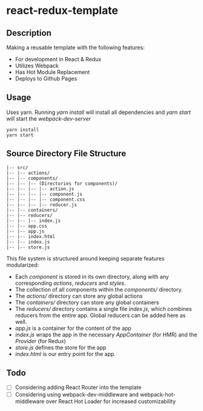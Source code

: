 # react-redux-template

## Description
Making a reusable template with the following features:
* For development in React & Redux
* Utilizes Webpack
* Has Hot Module Replacement
* Deploys to Github Pages

## Usage
Uses yarn. Running *yarn install* will install all dependencies and *yarn start* will start the *webpack-dev-server*
```shell
yarn install
yarn start
```

## Source Directory File Structure
```
|-- src/
|-- |-- actions/
|-- |-- components/
|-- |-- |-- (Directories for components)/
|-- |-- |-- |-- action.js
|-- |-- |-- |-- component.js
|-- |-- |-- |-- component.css
|-- |-- |-- |-- reducer.js
|-- |-- containers/
|-- |-- reducers/
|-- |-- |-- index.js
|-- |-- app.css
|-- |-- app.js
|-- |-- index.html
|-- |-- index.js
|-- |-- store.js
```

This file system is structured around keeping separate features modularized:
* Each *component* is stored in its own directory, along with any corresponding *actions*, *reducers* and *styles*.
* The collection of all components within the *components/* directory.
* The *actions/* directory can store any global actions
* The *containers/* directory can store any global containers
* The *reducers/* directory contains a single file *index.js*, which combines reducers from the entire app. Global reducers can be added here as well.
* *app.js* is a container for the content of the app
* *index.js* wraps the app in the necessary *AppContainer* (for HMR) and the *Provider* (for Redux)
* *store.js* defines the store for the app
* *index.html* is our entry point for the app.  

## Todo
- [ ] Considering adding React Router into the template
- [ ] Considering using webpack-dev-middleware and webpack-hot-middleware over React Hot Loader for increased customizability
